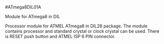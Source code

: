 <!--- PrjInfo ---> <!--- Please remove this line after manually editing --->
<!--- 00a56be08b96043df9e37d6aff7b6990 --->
<!--- Created:20170111-16:38: ---> 
<!--- Author:Mlab: ---> 
<!--- AuthorEmail:mlab@mlab.cz: ---> 
<!--- Tags:imported: ---> 
<!--- Ust:None: ---> 
<!--- Name:ATmega8DIL01A: --->
#ATmega8DIL01A 
<!--- LongName --->
Module for ATmega8 in DIL
<!--- ELongName ---> 

<!--- Lead --->
Processor module for ATMEL ATmega8 in DIL28 package.
  The module contains processor and standard crystal or clock crystal
  can be used. There is RESET push button and ATMEL ISP 6 PIN connector.
<!--- ELead ---> 


​
​
<!--- Description --->
<!--- EDescription --->
<!--- Content --->
<!--- EContent --->
            